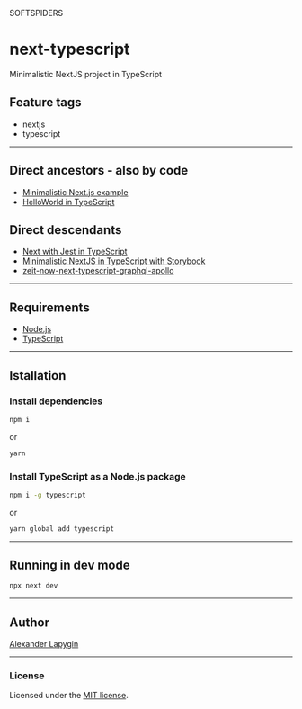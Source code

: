 SOFTSPIDERS

# next-typescript

Minimalistic NextJS project in TypeScript

## Feature tags

- nextjs
- typescript

---

## Direct ancestors - also by code

- [Minimalistic Next.js example](https://github.com/softspider/nextjs)
- [HelloWorld in TypeScript](https://github.com/softspider/typescript)


## Direct descendants

- [Next with Jest in TypeScript](https://github.com/softspider/next-jest-typescript)
- [Minimalistic NextJS in TypeScript with Storybook](https://github.com/softspider/next-typescript-storybook)
- [zeit-now-next-typescript-graphql-apollo](https://github.com/softspider/zeit-now-next-typescript-graphql-apollo)

---

## Requirements

* [Node.js](https://nodejs.org/en/download/package-manager/)
* [TypeScript](https://www.typescriptlang.org/)

---

## Istallation

### Install dependencies

```sh
npm i
```
or
```sh
yarn
```

### Install TypeScript as a Node.js package

```sh
npm i -g typescript
```

or

```sh
yarn global add typescript
```

---

## Running in dev mode

```sh
npx next dev
```

---

## Author

[Alexander Lapygin](https://github.com/AlexanderLapygin)

---

### License

Licensed under the [MIT license](./LICENSE).
